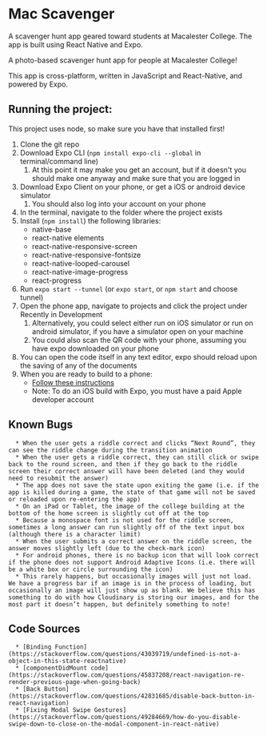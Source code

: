 # Mac Scavenger

A scavenger hunt app geared toward students at Macalester College. The app is built using React Native and Expo.

A photo-based scavenger hunt app for people at Macalester College!

This app is cross-platform, written in JavaScript and React-Native, and powered by Expo.

## Running the project:

This project uses node, so make sure you have that installed first!

1. Clone the git repo
2. Download Expo CLI (`npm install expo-cli --global` in terminal/command line)
      1. At this point it may make you get an account, but if it doesn't
          you should make one anyway and make sure that you are logged in
3. Download Expo Client on your phone, or get a iOS or android device simulator
      1. You should also log into your account on your phone
4. In the terminal, navigate to the folder where the project exists
5. Install (`npm install`) the following libraries:
      * native-base
      * react-native elements
      * react-native-responsive-screen
      * react-native-responsive-fontsize
      * react-native-looped-carousel
      * react-native-image-progress
      * react-progress
6. Run `expo start --tunnel` (or `expo start`, or `npm start` and choose tunnel)
7. Open the phone app, navigate to projects and click the project under Recently in Development
      1. Alternatively, you could select either run on iOS simulator or run on android simulator, if you have a simulator open on your machine
      2. You could also scan the QR code with your phone, assuming you have expo downloaded on your phone
8. You can open the code itself in any text editor, expo should reload upon the saving of any of the documents
9. When you are ready to build to a phone:
      * [Follow these instructions](https://docs.expo.io/versions/latest/distribution/building-standalone-apps/#3-start-the-build)
      * Note: To do an iOS build with Expo, you must have a paid Apple developer account

## Known Bugs
      * When the user gets a riddle correct and clicks “Next Round”, they can see the riddle change during the transition animation
      * When the user gets a riddle correct, they can still click or swipe back to the round screen, and then if they go back to the riddle screen their correct answer will have been deleted (and they would need to resubmit the answer)
      * The app does not save the state upon exiting the game (i.e. if the app is killed during a game, the state of that game will not be saved or reloaded upon re-entering the app)
      * On an iPad or Tablet, the image of the college building at the bottom of the home screen is slightly cut off at the top
      * Because a monospace font is not used for the riddle screen, sometimes a long answer can run slightly off of the text input box (although there is a character limit)
      * When the user submits a correct answer on the riddle screen, the answer moves slightly left (due to the check-mark icon)
      * For android phones, there is no backup icon that will look correct if the phone does not support Android Adaptive Icons (i.e. there will be a white box or circle surrounding the icon)
      * This rarely happens, but occasionally images will just not load. We have a progress bar if an image is in the process of loading, but occasionally an image will just show up as blank. We believe this has something to do with how Cloudinary is storing our images, and for the most part it doesn’t happen, but definitely something to note!

## Code Sources
      * [Binding Function](https://stackoverflow.com/questions/43039719/undefined-is-not-a-object-in-this-state-reactnative)
      * [componentDidMount code](https://stackoverflow.com/questions/45837208/react-navigation-re-render-previous-page-when-going-back)
      * [Back Button](https://stackoverflow.com/questions/42831685/disable-back-button-in-react-navigation)
      * [Fixing Modal Swipe Gestures](https://stackoverflow.com/questions/49284669/how-do-you-disable-swipe-down-to-close-on-the-modal-component-in-react-native)
